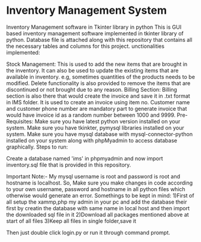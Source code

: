 # Inventory Management System
Inventory Management software in Tkinter library in python  This is GUI based inventory management software implemented in tkinter library of python. Database file is attached along with this repository that contains all the necessary tables and columns for this project.
unctionalities implemented:

Stock Management: This is used to add the new items that are brought in the inventory. It can also be used to update the existing items that are available in inventory. e.g, sometimes quantities of the products needs to be modified. Delete functionality is also provided to remove the items that are discontinued or not brought due to any reason.
Billing Section: Billing section is also there that would create the invoice and save it in .txt format in IMS folder. It is used to create an invoice using item no. Customer name and customer phone number are mandatory part to generate invoice that would have invoice id as a random number between 1000 and 9999.
Pre-Requisites:
Make sure you have latest python version installed on your system.
Make sure you have tkinkter, pymysql libraries installed on your system.
Make sure you have mysql database with mysql-connector-python installed on your system along with phpMyadmin to access database graphically.
Steps to run:

Create a database named 'ims' in phpmyadmin and now import inventory.sql file that is provided in this repository.

Important Note:- My mysql username is root and password is root and hostname is localhost. So, Make sure you make changes in code according to your own username, password and hostname in all python files which otherwise would generate an error.
Somethings to be kept in mind:
1)First of all setup the xammp,php my admin in your pc and add the database their first by creatin the database with same name in local host and then import the downloaded sql file in it
2)Download all packages mentioned above at start of all files
3)Keep all files in single folder,save it

Then just double click login.py or run it through command prompt.